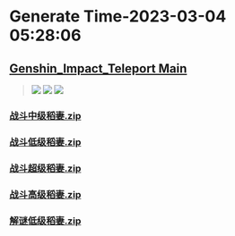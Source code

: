 # Generate Time-2023-03-04 05:28:06

## [Genshin_Impact_Teleport Main](https://github.com/Sam5440/Genshin_Impact_Teleport)

>![](https://komarev.com/ghpvc/?username=done439)
>![](https://komarev.com/ghpvc/?username=done438)
>![](https://komarev.com/ghpvc/?username=done437)

### [战斗中级稻妻.zip](https://raw.githubusercontent.com/Sam5440/Genshin_Impact_Teleport/download/ManualCollectPoint/Chest/Generate%20Chest/%E7%A8%BB%E5%A6%BB/%E6%88%98%E6%96%97%E4%B8%AD%E7%BA%A7%E7%A8%BB%E5%A6%BB.zip)

### [战斗低级稻妻.zip](https://raw.githubusercontent.com/Sam5440/Genshin_Impact_Teleport/download/ManualCollectPoint/Chest/Generate%20Chest/%E7%A8%BB%E5%A6%BB/%E6%88%98%E6%96%97%E4%BD%8E%E7%BA%A7%E7%A8%BB%E5%A6%BB.zip)

### [战斗超级稻妻.zip](https://raw.githubusercontent.com/Sam5440/Genshin_Impact_Teleport/download/ManualCollectPoint/Chest/Generate%20Chest/%E7%A8%BB%E5%A6%BB/%E6%88%98%E6%96%97%E8%B6%85%E7%BA%A7%E7%A8%BB%E5%A6%BB.zip)

### [战斗高级稻妻.zip](https://raw.githubusercontent.com/Sam5440/Genshin_Impact_Teleport/download/ManualCollectPoint/Chest/Generate%20Chest/%E7%A8%BB%E5%A6%BB/%E6%88%98%E6%96%97%E9%AB%98%E7%BA%A7%E7%A8%BB%E5%A6%BB.zip)

### [解谜低级稻妻.zip](https://raw.githubusercontent.com/Sam5440/Genshin_Impact_Teleport/download/ManualCollectPoint/Chest/Generate%20Chest/%E7%A8%BB%E5%A6%BB/%E8%A7%A3%E8%B0%9C%E4%BD%8E%E7%BA%A7%E7%A8%BB%E5%A6%BB.zip)

